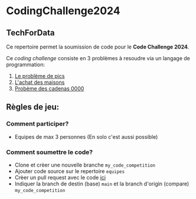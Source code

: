 # CodingChallenge2024

## TechForData

Ce repertoire permet la soumission de code pour le **Code Challenge 2024**.

Ce *coding challenge* consiste en 3 problèmes à resoudre via un langage de programmation: 

1. [Le problème de pics](P1/README.md)
2. [L'achat des maisons](P2/README.md)
3. [Probème des cadenas 0000](P3/README.md)

## Règles de jeu:​

### Comment participer?​

- Equipes de max 3 personnes​ (En solo c'est aussi possible​)

### Comment soumettre le code?

- Clone et crèer une nouvelle branche `my_code_competition`
- Ajouter code source sur le repertoire `equipes`
- Crèer un pull request avec le code  [ici](https://github.com/Talan-TechForData/CodingChallenge2024/pull/new)
- Indiquer la branch de destin (base) `main` et la branch d'origin (compare) `my_code_competition`